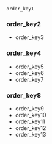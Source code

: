 ```ngMeta
order_key1
```
### order_key2
- order_key3
### order_key4
- order_key5
- order_key6
- order_key7
### order_key8
- order_key9
- order_key10
- order_key11
- order_key12
- order_key13
